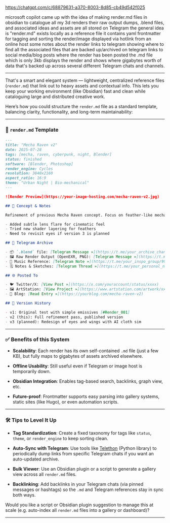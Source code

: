 https://chatgpt.com/c/68879631-a370-8003-8d85-cb49d542f025

microsoft copilot came up with the idea of making render.md files in obsidian to catalogue all my 3d renders
their raw output dumps, .blend files, and associated ideas and assets are all stored on Telegram
the general idea is
"render.md" exists locally as a reference file
it contains yaml frontmatter for tagging and sorting
the render/image displayed via hotlink from an online host
some notes about the render
links to telegram showing where to find all the associated files that are backed up/archived on telegram
links to social media/blog posts where the render has been posted
the .md file which is only 3kb displays the render and shows where gigabytes worth of data that's backed up across several different Telegram chats and channels. 

---

That's a smart and elegant system — lightweight, centralized reference files (`render.md`) that link out to heavy assets and contextual info. This lets you keep your working environment (like Obsidian) fast and clean while cataloguing large and distributed creative work.

Here’s how you could structure the `render.md` file as a standard template, balancing clarity, functionality, and long-term maintainability:

---

### 🧾 **`render.md` Template**

```markdown
---
title: "Mecha Raven v2"
date: 2025-07-28
tags: [mecha, raven, cyberpunk, night, Blender]
status: finished
software: [Blender, Photoshop]
render_engine: Cycles
resolution: 3840x2160
aspect_ratio: 16:9
theme: "Urban Night | Bio-mechanical"
---

![Render Preview](https://your-image-hosting.com/mecha-raven-v2.jpg)

## 🧠 Concept & Notes

Refinement of previous Mecha Raven concept. Focus on feather-like mechanical plating and neon-blue underglow. Reworked background to better evoke depth and urban scale.

- Added subtle lens flare for cinematic feel
- Tried new shader layering for feathers
- Need to revisit eyes if version 3 is planned

## 📁 Telegram Archive

- 📦 `.blend` file: [Telegram Message »](https://t.me/your_archive_channel/123)
- 🖼️ Raw Render Output (OpenEXR, PNG): [Telegram Message »](https://t.me/your_archive_channel/124)
- 🎵 Music Reference: [Telegram Note »](https://t.me/your_inspo_group/99)
- 🗒️ Notes & Sketches: [Telegram Thread »](https://t.me/your_personal_notes/56)

## 🌐 Posted To

- 🐦 Twitter/X: [View Post »](https://x.com/youraccount/status/xxxx)
- 🖼️ ArtStation: [View Project »](https://www.artstation.com/artwork/xxxx)
- 📝 Blog: [Read Entry »](https://yourblog.com/mecha-raven-v2)

## 🔁 Version History

- v1: Original test with simple emissives [#Render_001]
- v2 (this): Full refinement pass, published version
- v3 (planned): Redesign of eyes and wings with AI cloth sim
```

---

### ✅ Benefits of this System

- **Scalability**: Each render has its own self-contained `.md` file (just a few KB), but fully maps to gigabytes of assets archived elsewhere.
    
- **Offline Usability**: Still useful even if Telegram or image host is temporarily down.
    
- **Obsidian Integration**: Enables tag-based search, backlinks, graph view, etc.
    
- **Future-proof**: Frontmatter supports easy parsing into gallery systems, static sites (like Hugo), or even automation scripts.
    

---

### 🛠 Tips to Level It Up

- **Tag Standardization**: Create a fixed taxonomy for tags like `status`, `theme`, or `render_engine` to keep sorting clean.
    
- **Auto-Sync with Telegram**: Use tools like [Telethon](https://github.com/LonamiWebs/Telethon) (Python library) to periodically dump links from specific Telegram chats if you want an auto-updated archive.
    
- **Bulk Viewer**: Use an Obsidian plugin or a script to generate a gallery view across all `render.md` files.
    
- **Backlinking**: Add backlinks in your Telegram chats (via pinned messages or hashtags) so the `.md` and Telegram references stay in sync both ways.
    

Would you like a script or Obsidian plugin suggestion to manage this at scale (e.g. auto-index all `render.md` files into a gallery or dashboard)?

---


